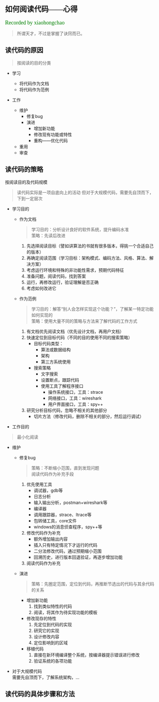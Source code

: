 # <font face="微软雅黑" size="5">如何阅读代码——心得</font>  
<font face="微软雅黑" color="green" size="4">Recorded by xiaohongchao</font>

>所谓天才，不过是掌握了诀窍而已。
  
## 读代码的原因
>按阅读的目的分类
 
* 学习  
  + 将代码作为文档
  + 将代码作为范例

* 工作
  + 维护
  	 - 修复bug
  	 - 演进
	  	 - 增加新功能
	  	 - 修改现有功能或特性
	  	 - 重构——优化代码
  + 重用
  + 审查 


## 读代码的策略  

按阅读目的及代码规模

>读代码实际是一项自底向上的活动
>但对于大规模代码，需要先自顶而下，下到一定层次

* 学习目的
  + 作为文档  
	>学习目的：分析设计良好的软件系统，提升编码水准  
	策略：先读后改进  
     1. 先选择阅读目标（譬如讲算法的书就有很多版本，得挑一个合适自己的版本）
     2. 再确定阅读范围（学习目标：架构模式、编码方法、风格、算法、解决方案）
     3. 考虑运行环境和特殊的非功能性需求，预期代码特征
     4. 准备问题，阅读代码，找到答案
     5. 运行，再修改运行，验证理解是否正确
     6. 考虑如何改进它

  + 作为范例  
	>学习目的：解答“别人会怎样实现这个功能？”，了解某一特定功能如何实现的    
	策略：使用大量不同的策略与方法来了解代码的工作方式  
     1. 有文档优先阅读文档（优先设计文档，再用户文档）
     2. 快速定位到目标代码（不同的目的使用不同的搜索策略）
	     - 目标代码类型：
		     - 算法或数据结构
		     - 架构
		     - 第三方系统使用
	     - 搜索策略
		     - 文字搜索
		     - 设置断点，跟踪代码
		     - 使用工具了解程序接口
			     - 操作系统接口，工具：strace
			     - 网络接口，工具：wireshark
			     - 用户界面接口，工具：spy++
     3. 研究分析目标代码，忽略不相关的其他部分
	     - 切片方法（修改代码，删除不相关的部分，然后运行调试）

* 工作目的  
> 最小化阅读  
  + 维护
	  + 修复bug  
		>策略：不断缩小范围，直到发现问题  
		>阅读代码作为补充手段  
	     1. 优先使用工具
		     - 调试器，gdb等
		     - 日志分析
		     - 输入输出分析，postman+wireshark等
		     - 编译器
		     - 调用跟踪器，strace、ltrace等
		     - 包转储工具，core文件
		     - windows的消息侦查程序，spy++等
	     2. 修改代码作为补充
		     - 额外增加输出内容
		     - 插入只有特定情况下才运行的代码
		     - 二分法修改代码，通过预期缩小范围
		     - 回溯历史，进行版本回退验证，再逐步增加功能
		 3. 阅读代码作为补充
  	
	  + 演进
		>策略：先圈定范围，定位到代码，再推断节选出的代码与其余代码的关系
	     - 增加新功能
		     1. 找到类似特性的代码
		     2. 阅读，将其作为待实现功能的模板
	     - 修改现存的特性
		     1. 先定位到代码的实现
		     2. 研究它的实现
		     3. 设计修改内容
		     4. 定位影响到的区域
	     - 移植代码
		     1. 直接在新环境编译整个系统，按编译器提示错误进行修改
		     2. 验证系统的各项功能



* 对于大规模代码  
需要先自顶而下，了解系统架构，...

## 读代码的具体步骤和方法  